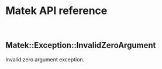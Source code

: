 # Matek API reference

<br/>

## Matek::Exception::InvalidZeroArgument

Invalid zero argument exception.